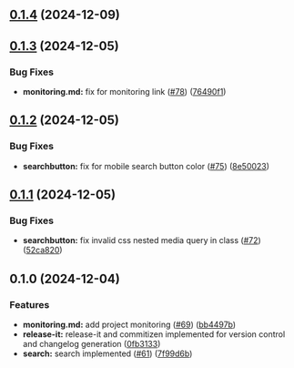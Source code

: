 

## [0.1.4](https://github.com/Amsterdam/ee-docs/compare/v0.1.3...v0.1.4) (2024-12-09)

## [0.1.3](https://github.com/Amsterdam/ee-docs/compare/v0.1.2...v0.1.3) (2024-12-05)


### Bug Fixes

* **monitoring.md:** fix for monitoring link ([#78](https://github.com/Amsterdam/ee-docs/issues/78)) ([76490f1](https://github.com/Amsterdam/ee-docs/commit/76490f1087edc74eb5944450be8494f296e11543))

## [0.1.2](https://github.com/Amsterdam/ee-docs/compare/v0.1.1...v0.1.2) (2024-12-05)


### Bug Fixes

* **searchbutton:** fix for mobile search button color ([#75](https://github.com/Amsterdam/ee-docs/issues/75)) ([8e50023](https://github.com/Amsterdam/ee-docs/commit/8e500238c5123039d0a607dbb90035a2fe6a7a41))

## [0.1.1](https://github.com/Amsterdam/ee-docs/compare/v0.1.0...v0.1.1) (2024-12-05)


### Bug Fixes

* **searchbutton:** fix invalid css nested media query in class ([#72](https://github.com/Amsterdam/ee-docs/issues/72)) ([52ca820](https://github.com/Amsterdam/ee-docs/commit/52ca820fecf3a27837b981bc56163adc18541471))

## 0.1.0 (2024-12-04)


### Features

* **monitoring.md:** add project monitoring ([#69](https://github.com/Amsterdam/ee-docs/issues/69)) ([bb4497b](https://github.com/Amsterdam/ee-docs/commit/bb4497b6f7e72dee0168d84ee99b18b366726ffb))
* **release-it:** release-it and commitizen implemented for version control and changelog generation ([0fb3133](https://github.com/Amsterdam/ee-docs/commit/0fb3133e9860be88c892f07f845537afd9e1bc18))
* **search:** search implemented ([#61](https://github.com/Amsterdam/ee-docs/issues/61)) ([7f99d6b](https://github.com/Amsterdam/ee-docs/commit/7f99d6b7ac6606e537482d9ce581c53667efabda))
